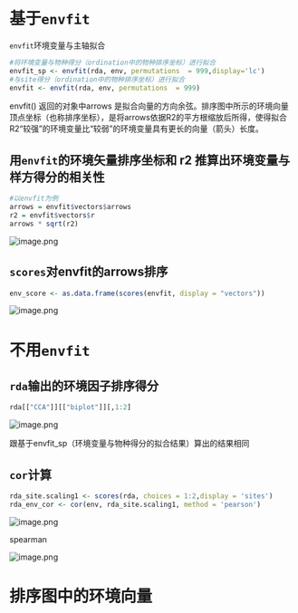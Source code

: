 # 基于`envfit`

`envfit`环境变量与主轴拟合

```r
#将环境变量与物种得分（ordination中的物种排序坐标）进行拟合
envfit_sp <- envfit(rda, env, permutations  = 999,display='lc')
#与site得分（ordination中的物种排序坐标）进行拟合
envfit <- envfit(rda, env, permutations  = 999)
```

envfit() 返回的对象中arrows 是拟合向量的方向余弦。排序图中所示的环境向量顶点坐标（也称排序坐标），是将arrows依据R2的平方根缩放后所得，使得拟合R2“较强”的环境变量比“较弱”的环境变量具有更长的向量（箭头）长度。

## 用`envfit`的环境矢量排序坐标和 r2 推算出环境变量与样方得分的相关性

```r
#以envfit为例
arrows = envfit$vectors$arrows
r2 = envfit$vectors$r
arrows * sqrt(r2)
```

![image.png](assets/image-20220505181341-decgilb.png)

## `scores`对envfit的arrows排序

```r
env_score <- as.data.frame(scores(envfit, display = "vectors"))
```

![image.png](assets/image-20220505181211-xsypqrr.png)

# 不用`envfit`

## `rda`输出的环境因子排序得分

```r
rda[["CCA"]][["biplot"]][,1:2]
```

![image.png](assets/image-20220505180943-ipcslej.png)

跟基于envfit_sp（环境变量与物种得分的拟合结果）算出的结果相同
<br />

## `cor`计算

```r
rda_site.scaling1 <- scores(rda, choices = 1:2,display = 'sites')
rda_env_cor <- cor(env, rda_site.scaling1, method = 'pearson')
```

![image.png](assets/image-20220505182526-9erq05c.png)

spearman

![image.png](assets/image-20220505182628-06wqq3m.png)

# 排序图中的环境向量